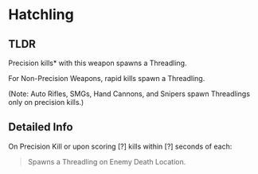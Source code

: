# Hatchling
## TLDR
Precision kills\* with this weapon spawns a Threadling.  

For Non-Precision Weapons, rapid kills spawn a Threadling.  

(Note: Auto Rifles, SMGs, Hand Cannons, and Snipers spawn Threadlings only on precision kills.)
## Detailed Info
On Precision Kill or upon scoring [?] kills within [?] seconds of each:  
> Spawns a Threadling on Enemy Death Location.  